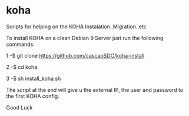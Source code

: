 # koha
Scripts for helping on the KOHA Instalation..Migration..etc

To install KOHA on a clean Debian 9 Server just run the following commands:

1 -$ git clone https://github.com/cascaoSDC/koha-install

2 -$ cd koha

3 -$ sh install_koha.sh 

The script at the end will give u the external IP, the user and password to the first KOHA config.

Good Luck
